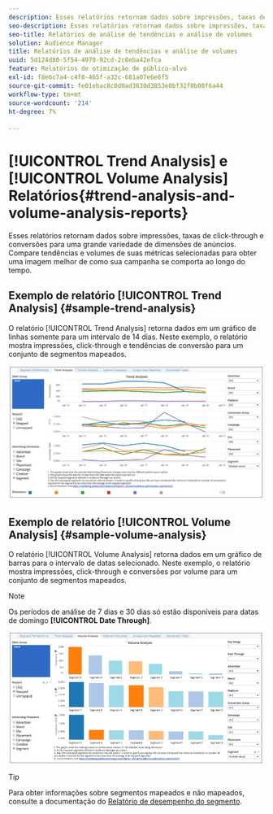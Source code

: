 ```yaml
---
description: Esses relatórios retornam dados sobre impressões, taxas de click-through e conversões para uma grande variedade de dimensões de anúncios. Compare tendências e volumes de suas métricas selecionadas para obter uma imagem melhor de como sua campanha se comporta ao longo do tempo.
seo-description: Esses relatórios retornam dados sobre impressões, taxas de click-through e conversões para uma grande variedade de dimensões de anúncios. Compare tendências e volumes de suas métricas selecionadas para obter uma imagem melhor de como sua campanha se comporta ao longo do tempo.
seo-title: Relatórios de análise de tendências e análise de volumes
solution: Audience Manager
title: Relatórios de análise de tendências e análise de volumes
uuid: 5d124d80-5f54-4970-92cd-2c8eba42efca
feature: Relatórios de otimização de público-alvo
exl-id: f8e6c7a4-c4f8-465f-a32c-681a07e6e6f5
source-git-commit: fe01ebac8c0d0ad3630d3853e0bf32f0b00f6a44
workflow-type: tm+mt
source-wordcount: '214'
ht-degree: 7%

---
```


# [!UICONTROL Trend Analysis] e  [!UICONTROL Volume Analysis] Relatórios{#trend-analysis-and-volume-analysis-reports}

Esses relatórios retornam dados sobre impressões, taxas de click-through e conversões para uma grande variedade de dimensões de anúncios. Compare tendências e volumes de suas métricas selecionadas para obter uma imagem melhor de como sua campanha se comporta ao longo do tempo.

## Exemplo de relatório [!UICONTROL Trend Analysis] {#sample-trend-analysis}

O relatório [!UICONTROL Trend Analysis] retorna dados em um gráfico de linhas somente para um intervalo de 14 dias. Neste exemplo, o relatório mostra impressões, click-through e tendências de conversão para um conjunto de segmentos mapeados.

![](assets/trend-analysis.png)

## Exemplo de relatório [!UICONTROL Volume Analysis] {#sample-volume-analysis}

O relatório [!UICONTROL Volume Analysis] retorna dados em um gráfico de barras para o intervalo de datas selecionado. Neste exemplo, o relatório mostra impressões, click-through e conversões por volume para um conjunto de segmentos mapeados.

>[!NOTE]
>
>Os períodos de análise de 7 dias e 30 dias só estão disponíveis para datas de domingo **[!UICONTROL Date Through]**.

![](assets/volume-analysis.png)

>[!TIP]
>
>Para obter informações sobre segmentos mapeados e não mapeados, consulte a documentação do [Relatório de desempenho do segmento](../../../reporting/audience-optimization-reports/aor-advertisers/segment-performance.md).
